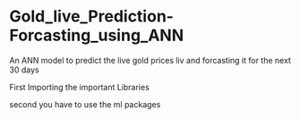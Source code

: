 # Gold_live_Prediction-Forcasting_using_ANN
An ANN model to predict the live gold prices liv and forcasting it for the next 30 days

First Importing the important Libraries

second you have to use the ml packages